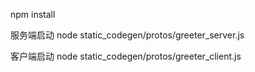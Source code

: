 npm install 


服务端启动
node static_codegen/protos/greeter_server.js


客户端启动
node static_codegen/protos/greeter_client.js
